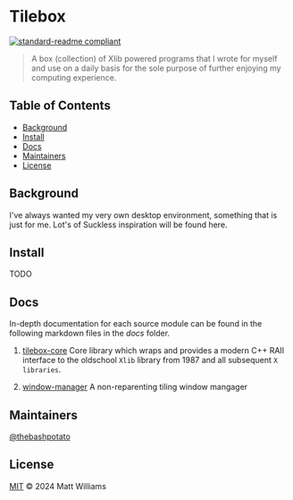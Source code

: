 # Tilebox

[![standard-readme compliant](https://img.shields.io/badge/standard--readme-OK-green.svg?style=flat-square)](https://github.com/RichardLitt/standard-readme)

> A box (collection) of Xlib powered programs that I wrote for myself and use on a daily basis for the sole purpose of further enjoying my computing experience.

## Table of Contents

- [Background](#background)
- [Install](#install)
- [Docs](#docs)
- [Maintainers](#maintainers)
- [License](#license)

## Background

I've always wanted my very own desktop environment, something that is just for me. Lot's of Suckless inspiration will be found here.

## Install

TODO

## Docs

In-depth documentation for each source module can be found in the following markdown files in the *docs*
folder.

1. [tilebox-core](./docs/tilebox-core.md) Core library which wraps and provides a modern C++ RAII interface to the oldschool `Xlib` library from 1987 and all subsequent `X libraries`.

2. [window-manager](./docs/window-manager.md) A non-reparenting tiling window mangager

## Maintainers

[@thebashpotato](https://github.com/thebashpotato)

## License

[MIT](./LICENSE) © 2024 Matt Williams
